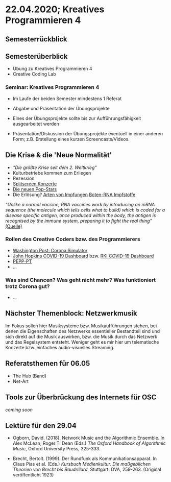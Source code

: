 # 22.04.2020; Kreatives Programmieren 4

## Semesterrückblick

## Semesterüberblick

* Übung zu Kreatives Programmieren 4
* Creative Coding Lab

### Seminar: Kreatives Programmieren 4

* Im Laufe der beiden Semester mindestens 1 Referat
* Abgabe und Präsentation der Übungsprojekte
* Eines der Übungsprojekte sollte bis zur Aufführungsfähigkeit ausgearbeitet werden

* Präsentation/Diskussion der Übungsprojekte eventuell in einer anderen Form; z.B. Erstellung eines kurzen Screencasts/Videos.


## Die Krise & die 'Neue Normalität'

* *"Die größte Krise seit dem 2. Weltkrieg"*
* Kulturbetriebe kommen zum Erliegen
* Rezession
* [Splitscreen Konzerte](https://www.deutschlandfunk.de/media/thumbs/2/2b9aca9540d813a00a94222f9cb3f3a7v1_max_755x425_b3535db83dc50e27c1bb1392364c95a2.jpg)
* [Die neuen Pop-Stars](https://www.yahoo.com/lifestyle/dr-anthony-fauci-merchandise-222024228.html)
* Die Erlösung? [Arten von Impfungen](https://das-immunsystem.de/impfungen/arten-von-impfungen/) [Boten-RNA Impfstoffe](https://www.youtube.com/watch?v=TwAZXnaMzzE)

*"Unlike a normal vaccine, RNA vaccines work by introducing an mRNA sequence (the molecule which tells cells what to build) which is coded for a disease specific antigen, once produced within the body, the antigen is recognised by the immune system, preparing it to fight the real thing"* [(Quelle)](https://www.phgfoundation.org/briefing/rna-vaccines)

### Rollen des Creative Coders bzw. des Programmierers

* [Washington Post: Corona Simulator](https://www.washingtonpost.com/graphics/2020/world/corona-simulator/)
* [John Hopkins COVID-19 Dashboard](https://coronavirus.jhu.edu/map.html) bzw. [RKI COVID-19 Dashboard](https://experience.arcgis.com/experience/478220a4c454480e823b17327b2bf1d4)
* [PEPP-PT](https://www.pepp-pt.org/)
* ...

### Was sind Chancen? Was geht nicht mehr? Was funktioniert trotz Corona gut?

* ...

## Nächster Themenblock: Netzwerkmusik

Im Fokus sollen hier Musiksysteme bzw. Musikaufführungen stehen, bei denen die Eigenschaften des Netzwerks essentieller Bestandteil sind und sich direkt auf die Musik auswirken, bzw. die Musik durch das Netzwerk und das Regelsystem entsteht. Weniger geht es mir hier um telematische Konzerte bzw. einfaches audio-visuelles Streaming.

## Referatsthemen für 06.05

* The Hub (Band)
* Net-Art

## Tools zur Überbrückung des Internets für OSC

*coming soon*

## Lektüre für den 29.04

* Ogborn, David. (2018). Network Music and the Algorithmic Ensemble. In Alex McLean; Roger T. Dean (Eds.) *The Oxford Handbook of Algorithmic Music*, Oxford University Press, 325-333.

* Brecht, Bertolt. (1999). Der Rundfunk als Kommunikationsapparat. In Claus Pias et al. (Eds.) *Kursbuch Medienkultur. Die maßgeblichen Theorien von Brecht bis Baudrillard*, Stuttgart: DVA, 259-263. (Original veröffentlicht 1923)